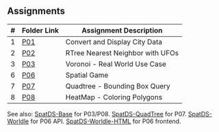 ##  Assignments

|#|Folder Link|Assignment Description|
|:--:|-|-|
|1|[P01](./P01)|Convert and Display City Data|
|2|[P02](./P02)|RTree Nearest Neighbor with UFOs|
|3|[P03](./P03)|Voronoi - Real World Use Case|
|6|[P06](./P06)|Spatial Game|
|7|[P07](./P07)|Quadtree - Bounding Box Query|
|8|[P08](./P08)|HeatMap - Coloring Polygons|

See also:
[SpatDS-Base](https://replit.com/@JamesKohler1/spatds) for P03/P08.
[SpatDS-QuadTree](https://replit.com/@JamesKohler1/spatds-quadtree) for P07.
[SpatDS-Worldle](https://replit.com/@JamesKohler1/spatds-worldle) for P06 API.
[SpatDS-Worldle-HTML](https://spatds-worldle-html.jameskohler1.repl.co/) for P06 frontend.
